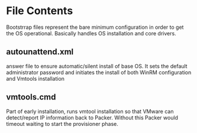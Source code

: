 # File Contents

Bootstrrap files represent the bare minimum configuration in order to get the OS operational.  Basically handles OS installation and core drivers.

## autounattend.xml

answer file to ensure automatic/silent install of base OS.  It sets the default administrator password and initiates the install of both WinRM configuration and Vmtools installation

## vmtools.cmd

Part of early installation, runs vmtool installation so that VMware can detect/report IP information back to Packer.  Without this Packer would timeout waiting to start the provisioner phase.